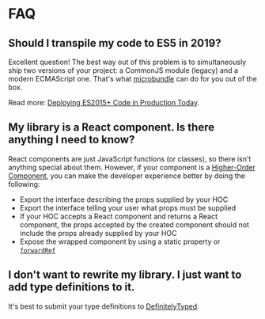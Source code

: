 # FAQ

## Should I transpile my code to ES5 in 2019?

Excellent question! The best way out of this problem is to simultaneously ship two versions of your
project: a CommonJS module (legacy) and a modern ECMAScript one. That's what
[microbundle](https://github.com/developit/microbundle) can do for you out of the box.

Read more:
[Deploying ES2015+ Code in Production Today](https://philipwalton.com/articles/deploying-es2015-code-in-production-today/).

## My library is a React component. Is there anything I need to know?

React components are just JavaScript functions (or classes), so there isn't anything special about
them. However, if your component is a
[Higher-Order Component](https://reactjs.org/docs/higher-order-components.html), you can make the
developer experience better by doing the following:

- Export the interface describing the props supplied by your HOC
- Export the interface telling your user what props must be supplied
- If your HOC accepts a React component and returns a React component, the props accepted by the
  created component should not include the props already supplied by your HOC
- Expose the wrapped component by using a static property or
  [`forwardRef`](https://reactjs.org/docs/forwarding-refs.html)

## I don't want to rewrite my library. I just want to add type definitions to it.

It's best to submit your type definitions to
[DefinitelyTyped](https://github.com/DefinitelyTyped/DefinitelyTyped).
